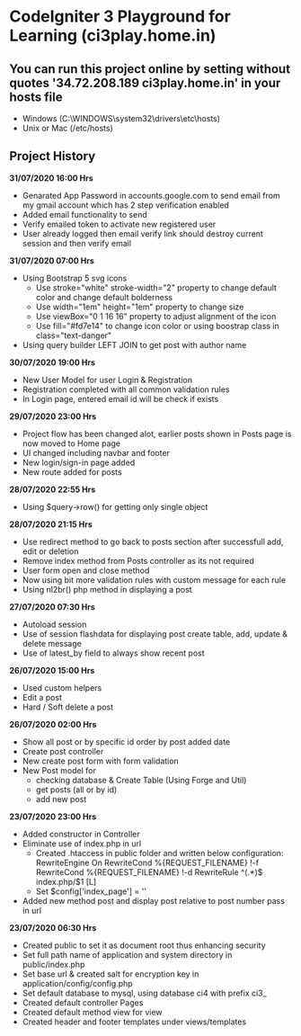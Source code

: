 # CodeIgniter 3 Playground for Learning (ci3play.home.in)
## You can run this project online by setting without quotes '34.72.208.189	ci3play.home.in' in your hosts file 
- Windows (C:\WINDOWS\system32\drivers\etc\hosts)
- Unix or Mac (/etc/hosts)

## Project History
**31/07/2020 16:00 Hrs**
- Genarated App Password in accounts.google.com to send email from my gmail account which has 2 step verification enabled
- Added email functionality to send
- Verify emailed token to activate new registered user
- User already logged then email verify link should destroy current session and then verify email

**31/07/2020 07:00 Hrs**
- Using Bootstrap 5 svg icons
    - Use stroke="white" stroke-width="2" property to change default color and change default bolderness
    - Use width="1em" height="1em" property to change size
    - Use viewBox="0 1 16 16" property to adjust alignment of the icon
    - Use fill="#fd7e14" to change icon color or using boostrap class in class="text-danger"
- Using query builder LEFT JOIN to get post with author name

**30/07/2020 19:00 Hrs**
- New User Model for user Login & Registration
- Registration completed with all common validation rules
- In Login page, entered email id will be check if exists

**29/07/2020 23:00 Hrs**
- Project flow has been changed alot, earlier posts shown in Posts page is now moved to Home page
- UI changed including navbar and footer
- New login/sign-in page added 
- New route added for posts

**28/07/2020 22:55 Hrs**
- Using $query->row() for getting only single object

**28/07/2020 21:15 Hrs**
- Use redirect method to go back to posts section after successfull add, edit or deletion
- Remove index method from Posts controller as its not required
- User form open and close method
- Now using bit more validation rules with custom message for each rule
- Using nl2br() php method in displaying a post

**27/07/2020 07:30 Hrs**
- Autoload session
- Use of session flashdata for displaying post create table, add, update & delete message
- Use of latest_by field to always show recent post

**26/07/2020 15:00 Hrs**
- Used custom helpers
- Edit a post
- Hard / Soft delete a post

**26/07/2020 02:00 Hrs**
- Show all post or by specific id order by post added date
- Create post controller
- New create post form with form validation
- New Post model for
    - checking database & Create Table (Using Forge and Util)
    - get posts (all or by id)
    - add new post

**23/07/2020 23:00 Hrs**
- Added constructor in Controller
- Eliminate use of index.php in url
    - Created .htaccess in public folder and written below configuration:
        RewriteEngine On
        RewriteCond %{REQUEST_FILENAME} !-f
        RewriteCond %{REQUEST_FILENAME} !-d
        RewriteRule ^(.*)$ index.php/$1 [L]
    - Set $config['index_page'] = ''
- Added new method post and display post relative to post number pass in url

**23/07/2020 06:30 Hrs**
- Created public to set it as document root thus enhancing security
- Set full path name of application and system directory in public/index.php
- Set base url & created salt for encryption key in application/config/config.php
- Set default database to mysql, using database ci4 with prefix ci3_
- Created default controller Pages
- Created default method view for view
- Created header and footer templates under views/templates
